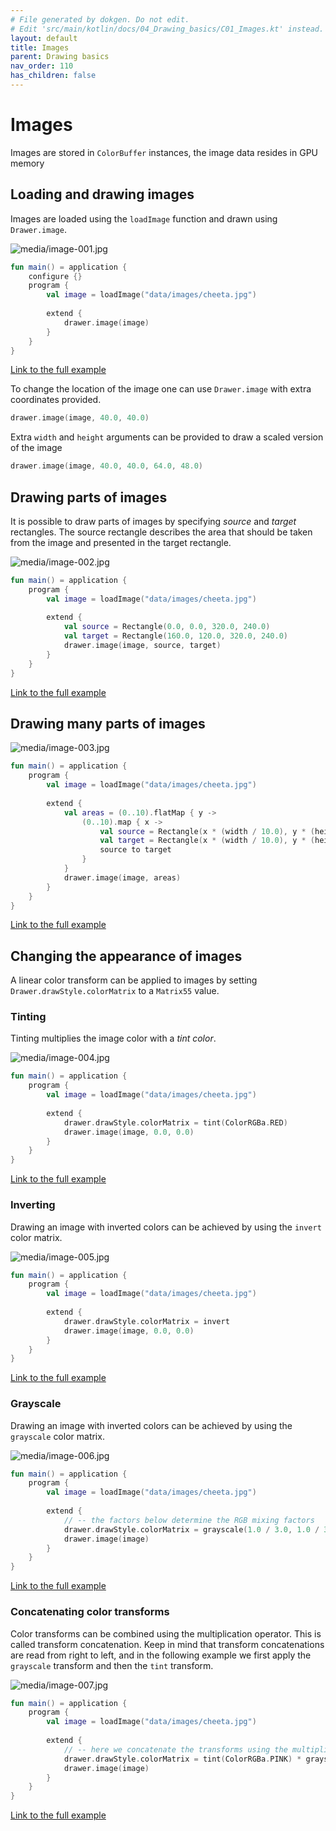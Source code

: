 ```yaml
---
# File generated by dokgen. Do not edit. 
# Edit 'src/main/kotlin/docs/04_Drawing_basics/C01_Images.kt' instead.
layout: default
title: Images
parent: Drawing basics
nav_order: 110
has_children: false
---
```

 
# Images

Images are stored in `ColorBuffer` instances, the image data resides in GPU memory

## Loading and drawing images

Images are loaded using the `loadImage` function and drawn using `Drawer.image`. 
 
<img alt="media/image-001.jpg" src="../media/image-001.jpg" loading="lazy"> 
 
```kotlin
fun main() = application {
    configure {}
    program {
        val image = loadImage("data/images/cheeta.jpg")
        
        extend {
            drawer.image(image)
        }
    }
}
``` 
 
[Link to the full example](https://github.com/openrndr/openrndr-examples/blob/master/src/main/kotlin/examples/04_Drawing_basics/C01_Images000.kt) 
 
To change the location of the image one can use `Drawer.image` with extra coordinates provided. 
 
```kotlin
drawer.image(image, 40.0, 40.0)
``` 
 
Extra `width` and `height` arguments can be provided to draw a scaled version of the image 
 
```kotlin
drawer.image(image, 40.0, 40.0, 64.0, 48.0)
``` 
 
## Drawing parts of images

It is possible to draw parts of images by specifying _source_ and _target_ rectangles. The source rectangle describes
the area that should be taken from the image and presented in the target rectangle. 
 
<img alt="media/image-002.jpg" src="../media/image-002.jpg" loading="lazy"> 
 
```kotlin
fun main() = application {
    program {
        val image = loadImage("data/images/cheeta.jpg")
        
        extend {
            val source = Rectangle(0.0, 0.0, 320.0, 240.0)
            val target = Rectangle(160.0, 120.0, 320.0, 240.0)
            drawer.image(image, source, target)
        }
    }
}
``` 
 
[Link to the full example](https://github.com/openrndr/openrndr-examples/blob/master/src/main/kotlin/examples/04_Drawing_basics/C01_Images001.kt) 
 
## Drawing many parts of images 
 
<img alt="media/image-003.jpg" src="../media/image-003.jpg" loading="lazy"> 
 
```kotlin
fun main() = application {
    program {
        val image = loadImage("data/images/cheeta.jpg")
        
        extend {
            val areas = (0..10).flatMap { y ->
                (0..10).map { x ->
                    val source = Rectangle(x * (width / 10.0), y * (height / 10.0), width / 5.0, height / 5.0)
                    val target = Rectangle(x * (width / 10.0), y * (height / 10.0), width / 10.0, height / 10.0)
                    source to target
                }
            }
            drawer.image(image, areas)
        }
    }
}
``` 
 
[Link to the full example](https://github.com/openrndr/openrndr-examples/blob/master/src/main/kotlin/examples/04_Drawing_basics/C01_Images002.kt) 
 
## Changing the appearance of images

A linear color transform can be applied to images by setting `Drawer.drawStyle.colorMatrix` to a `Matrix55` value.

### Tinting

Tinting multiplies the image color with a _tint color_. 
 
<img alt="media/image-004.jpg" src="../media/image-004.jpg" loading="lazy"> 
 
```kotlin
fun main() = application {
    program {
        val image = loadImage("data/images/cheeta.jpg")
        
        extend {
            drawer.drawStyle.colorMatrix = tint(ColorRGBa.RED)
            drawer.image(image, 0.0, 0.0)
        }
    }
}
``` 
 
[Link to the full example](https://github.com/openrndr/openrndr-examples/blob/master/src/main/kotlin/examples/04_Drawing_basics/C01_Images003.kt) 
 
### Inverting

Drawing an image with inverted colors can be achieved by using the `invert` color matrix. 
 
<img alt="media/image-005.jpg" src="../media/image-005.jpg" loading="lazy"> 
 
```kotlin
fun main() = application {
    program {
        val image = loadImage("data/images/cheeta.jpg")
        
        extend {
            drawer.drawStyle.colorMatrix = invert
            drawer.image(image, 0.0, 0.0)
        }
    }
}
``` 
 
[Link to the full example](https://github.com/openrndr/openrndr-examples/blob/master/src/main/kotlin/examples/04_Drawing_basics/C01_Images004.kt) 
 
### Grayscale

Drawing an image with inverted colors can be achieved by using the `grayscale` color matrix. 
 
<img alt="media/image-006.jpg" src="../media/image-006.jpg" loading="lazy"> 
 
```kotlin
fun main() = application {
    program {
        val image = loadImage("data/images/cheeta.jpg")
        
        extend {
            // -- the factors below determine the RGB mixing factors
            drawer.drawStyle.colorMatrix = grayscale(1.0 / 3.0, 1.0 / 3.0, 1.0 / 3.0)
            drawer.image(image)
        }
    }
}
``` 
 
[Link to the full example](https://github.com/openrndr/openrndr-examples/blob/master/src/main/kotlin/examples/04_Drawing_basics/C01_Images005.kt) 
 
### Concatenating color transforms

Color transforms can be combined using the multiplication operator. This is called transform concatenation.
Keep in mind that transform concatenations are read from right to left, and in the following example we first
apply the `grayscale` transform and then the `tint` transform. 
 
<img alt="media/image-007.jpg" src="../media/image-007.jpg" loading="lazy"> 
 
```kotlin
fun main() = application {
    program {
        val image = loadImage("data/images/cheeta.jpg")
        
        extend {
            // -- here we concatenate the transforms using the multiplication operator.
            drawer.drawStyle.colorMatrix = tint(ColorRGBa.PINK) * grayscale()
            drawer.image(image)
        }
    }
}
``` 
 
[Link to the full example](https://github.com/openrndr/openrndr-examples/blob/master/src/main/kotlin/examples/04_Drawing_basics/C01_Images006.kt) 
